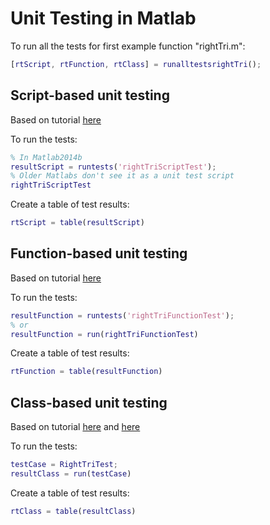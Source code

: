 # Unit Testing in Matlab

To run all the tests for first example function "rightTri.m":
```matlab
[rtScript, rtFunction, rtClass] = runalltestsrightTri();
```

## Script-based unit testing

Based on tutorial [here](http://www.mathworks.com/help/matlab/matlab_prog/write-script-based-unit-tests.html)

To run the tests:
```matlab
% In Matlab2014b
resultScript = runtests('rightTriScriptTest');
% Older Matlabs don't see it as a unit test script
rightTriScriptTest
```

Create a table of test results:
```matlab
rtScript = table(resultScript)
```

## Function-based unit testing

Based on tutorial [here](http://www.mathworks.com/help/matlab/matlab_prog/write-function-based-unit-tests-.html)

To run the tests:
```matlab
resultFunction = runtests('rightTriFunctionTest');
% or
resultFunction = run(rightTriFunctionTest)
```

Create a table of test results:
```matlab
rtFunction = table(resultFunction)
```

## Class-based unit testing

Based on tutorial [here](http://www.mathworks.com/help/matlab/matlab_prog/author-class-based-unit-tests-in-matlab.html) and [here](http://www.mathworks.com/help/matlab/matlab_prog/write-simple-test-case-using-classes.html)

To run the tests:
```matlab
testCase = RightTriTest;
resultClass = run(testCase)
```

Create a table of test results:
```matlab
rtClass = table(resultClass)
```
